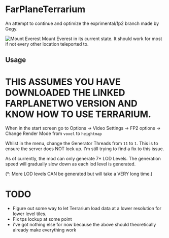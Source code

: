 # FarPlaneTerrarium
An attempt to continue and optimize the exprimental/fp2 branch made by Gegy.

![Mount Everest](https://i.imgur.com/vDsopTZ.png)
Mount Everest in its current state. It should work for most if not every other location teleported to.

## Usage
# THIS ASSUMES YOU HAVE DOWNLOADED THE LINKED FARPLANETWO VERSION AND KNOW HOW TO USE TERRARIUM.

When in the start screen go to Options -> Video Settings -> FP2 options -> Change Render Mode from `voxel` to `heightmap`

Whilst in the menu, change the Generator Threads from `11` to `1`. This is to ensure the server does NOT lock up. I'm still trying to find a fix to this issue.

As of currently, the mod can only generate 7* LOD Levels. The generation speed will gradually slow down as each lod level is generated.

(*: More LOD levels CAN be generated but will take a VERY long time.)

# TODO
- Figure out some way to let Terrarium load data at a lower resolution for lower level tiles.
- Fix tps lockup at some point
- i've got nothing else for now because the above should theoretically already make everything work
